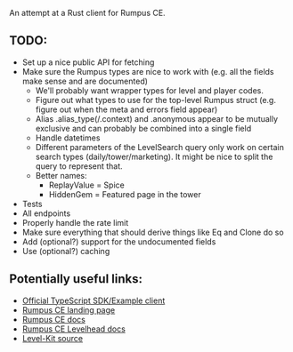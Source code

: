 An attempt at a Rust client for Rumpus CE.

## TODO:

- Set up a nice public API for fetching
- Make sure the Rumpus types are nice to work with (e.g. all the fields make sense and are documented)
	- We'll probably want wrapper types for level and player codes.
	- Figure out what types to use for the top-level Rumpus struct (e.g. figure out when the meta and errors field appear)
	- Alias .alias_type(/.context) and .anonymous appear to be mutually exclusive and can probably be combined into a single field
	- Handle datetimes
	- Different parameters of the LevelSearch query only work on certain search types (daily/tower/marketing).
	  It might be nice to split the query to represent that.
	- Better names:
		- ReplayValue = Spice
		- HiddenGem = Featured page in the tower
- Tests
- All endpoints
- Properly handle the rate limit
- Make sure everything that should derive things like Eq and Clone do so
- Add (optional?) support for the undocumented fields
- Use (optional?) caching

## Potentially useful links:

- [Official TypeScript SDK/Example  client](https://github.com/bscotch/rumpus-ce)
- [Rumpus CE landing page](https://www.bscotch.net/rumpus-ce)
- [Rumpus CE docs](https://www.bscotch.net/api/docs/community-edition/)
- [Rumpus CE Levelhead docs](https://www.bscotch.net/api/docs/levelhead/)
- [Level-Kit source](https://github.com/Radio-inactive/Levelhead-Web-Tools)
